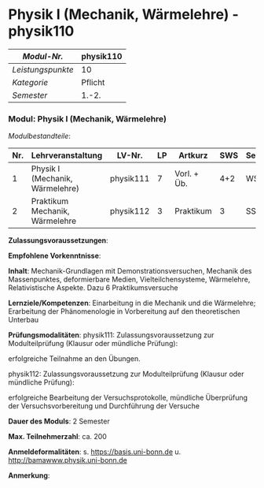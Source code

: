 # Physik I (Mechanik, Wärmelehre) - physik110

| *Modul-Nr.* | physik110 |
|---|---|
| *Leistungspunkte* | 10 |
| *Kategorie* | Pflicht |
| *Semester* | 1.-2. |


### Modul: Physik I (Mechanik, Wärmelehre)

*Modulbestandteile*:

|Nr.|Lehrveranstaltung|LV-Nr.|LP|Artkurz|SWS|Semester|
|---|---|---|---|---|---|---|
|1|Physik I (Mechanik, Wärmelehre)|physik111|7|Vorl. + Üb.|4+2|WS|
|2|Praktikum Mechanik, Wärmelehre|physik112|3|Praktikum|3|SS|


**Zulassungsvoraussetzungen**:


**Empfohlene Vorkenntnisse**:


**Inhalt**:
Mechanik-Grundlagen mit Demonstrationsversuchen, Mechanik des Massenpunktes, deformierbare Medien, Vielteilchensysteme, Wärmelehre, Relativistische Aspekte. Dazu 6 Praktikumsversuche

**Lernziele/Kompetenzen**:
Einarbeitung in die Mechanik und die Wärmelehre; Erarbeitung der Phänomenologie in Vorbereitung auf den theoretischen Unterbau

**Prüfungsmodalitäten**:
physik111: Zulassungsvoraussetzung zur Modulteilprüfung (Klausur oder mündliche Prüfung):

erfolgreiche Teilnahme an den Übungen.

physik112: Zulassungsvoraussetzung zur Modulteilprüfung (Klausur oder mündliche Prüfung):

erfolgreiche Bearbeitung der Versuchsprotokolle, mündliche Überprüfung der Versuchsvorbereitung und Durchführung der Versuche

**Dauer des Moduls**:
2 Semester

**Max. Teilnehmerzahl**:
ca. 200

**Anmeldeformalitäten**:
s. https://basis.uni-bonn.de u. http://bamawww.physik.uni-bonn.de

**Anmerkung**:


